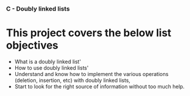 ### C - Doubly linked lists

# This project covers the below list objectives

- What is a doubly linked list'
- How to use doubly linked lists'
- Understand and know how to implement the various operations (deletion, insertion, etc) with doubly linked lists,
- Start to look for the right source of information without too much help.
